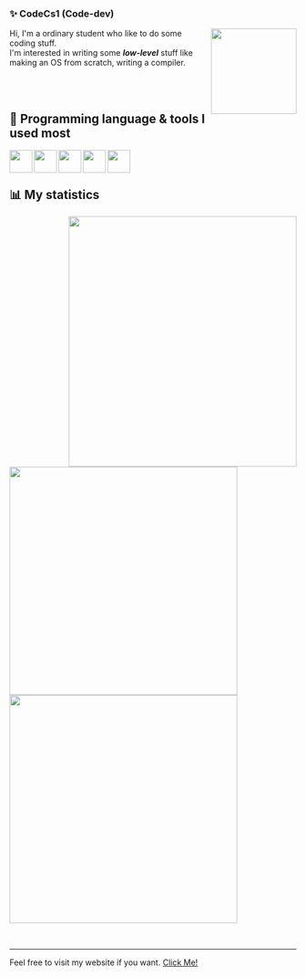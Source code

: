### ✨ CodeCs1 (Code-dev)
<div>
  <img align="right" width="150px" height="150px" src="https://blogger.googleusercontent.com/img/b/R29vZ2xl/AVvXsEgWDyVXzkfaHdxf6NeqW9JslA_vAcV0Gbj8HHlyZHfE2ivuA-Avf53lJMOiCzi6f8ieBrthqBIluXZTHg7yKOLgn7Op_GmHaZSCh8sLDiTdrfQeLO1adBz304VZT8JZP7qRos9Y_2E-MeeO/s839/computer_sagyouin_man.png">
  <p>
    Hi, I'm a ordinary student who like to do some coding stuff.<br>
    I'm interested in writing some <strong><i>low-level</i></strong> stuff like making an OS from scratch, writing a compiler.
  </p>
</div>

<br/><br/>

## 🧰 Programming language & tools I used most
<img align="left" width="40px" src="https://cdn.jsdelivr.net/gh/devicons/devicon@latest/icons/cplusplus/cplusplus-original.svg" >
<img align="left" width="40px" src="https://cdn.jsdelivr.net/gh/devicons/devicon@latest/icons/c/c-original.svg" >
<img align="left" width="40px" src="https://cdn.jsdelivr.net/gh/devicons/devicon@latest/icons/csharp/csharp-original.svg" >
<img align="left" width="40px" src="https://cdn.jsdelivr.net/gh/devicons/devicon@latest/icons/rust/rust-original.svg" />
<img align="left" width="40px" src="https://cdn.jsdelivr.net/gh/devicons/devicon@latest/icons/linux/linux-original.svg" >
<br/><br/>

## 📊 My statistics
<div>
  <p>
    <img align="right" height="439px" width="400px" src="https://github-readme-stats.vercel.app/api/top-langs/?username=CodeCs1&theme=tokyonight&hide_border=true">
    <img width="400px" src="https://github-readme-stats.vercel.app/api?username=CodeCs1&theme=tokyonight&show=discussions_started&show_icons=true&hide_border=true">
    <img width="400px" src="https://github-readme-streak-stats.herokuapp.com/?user=CodeCs1&theme=tokyonight&hide_border=true">
  </p>
</div>
<br/>

---
Feel free to visit my website if you want. [Click Me!](https://codecs1.github.io/)
